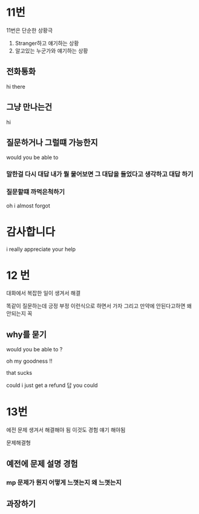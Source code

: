 
# 11번

11번은 단순한 상황극 

1. Stranger하고 얘기하는 상황
2. 알고있는 누군가와 얘기하는 상황 

## 전화통화

hi there 

## 그냥 만나는건

hi

## 질문하거나 그럴떄 가능한지

would you be able to 
### 말한걸 다시 대답 내가 뭘 물어보면 그 대답을 들었다고 생각하고 대답 하기 

### 질문할떄 까먹은척하기

oh i almost forgot


# 감사합니다

i really appreciate your help


# 12 번 
대화에서 복잡한 일이 생겨서 해결

똑같이 질문하는데 긍정 부정 이런식으로 하면서 가자 
그리고 만약에 안된다고하면 왜 안되는지 꼭

## why를 묻기 

would you be able to ? 

oh my goodness !! 

that sucks 


could i just get a refund 
답 you could 

# 13번 

에전 문제 생겨서 해결해야 됨 이것도 
경험 얘기 해야됨

문제해결형

## 예전에 문제 설명 경험


### mp 문제가 뭔지 어떻게 느꼇는지 왜 느꼇는지 

## 과장하기 


